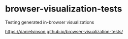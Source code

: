 # browser-visualization-tests
Testing generated in-browser visualizations

https://danielvinson.github.io/browser-visualization-tests/
